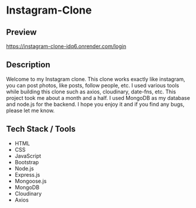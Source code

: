 # Instagram-Clone

## Preview
https://instagram-clone-idq6.onrender.com/login

## Description
Welcome to my Instagram clone. This clone works exactly like instagram, you can post photos, like posts, follow people, etc. I used various tools while building this clone such as axios, cloudinary, date-fns, etc. This project took me about a month and a half. I used MongoDB as my database and node.js for the backend. I hope you enjoy it and if you find any bugs, please let me know. 

## Tech Stack / Tools
* HTML
* CSS
* JavaScript
* Bootstrap
* Node.js
* Express.js
* Mongoose.js
* MongoDB
* Cloudinary
* Axios
